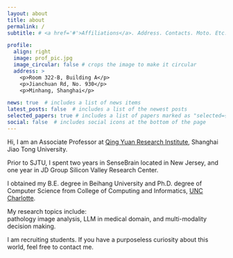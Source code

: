 ```yaml
---
layout: about
title: about
permalink: /
subtitle: # <a href='#'>Affiliations</a>. Address. Contacts. Moto. Etc.

profile:
  align: right
  image: prof_pic.jpg
  image_circular: false # crops the image to make it circular
  address: >
    <p>Room 322-B, Building A</p>
    <p>Jianchuan Rd, No. 930</p>
    <p>Minhang, Shanghai</p>

news: true  # includes a list of news items
latest_posts: false  # includes a list of the newest posts
selected_papers: true # includes a list of papers marked as "selected={true}"
social: false  # includes social icons at the bottom of the page
---
```



Hi, I am an Associate Professor at [Qing Yuan Research Institute](https://www.qingyuan.sjtu.edu.cn), Shanghai Jiao Tong University.

Prior to SJTU, I spent two years in SenseBrain located in New Jersey, and one year in JD Group Silicon Valley Research Center.

I obtained my B.E. degree in Beihang University and Ph.D. degree of Computer Science from College of Computing and Informatics, [UNC Charlotte](https://www.charlotte.edu). 

My research topics include:  
  pathology image analysis, LLM in medical domain, and multi-modality decision making.

I am recruiting students. If you have a purposeless curiosity about this world, feel free to contact me.


<!--
Write your biography here. Tell the world about yourself. Link to your favorite [subreddit](http://reddit.com). You can put a picture in, too. The code is already in, just name your picture `prof_pic.jpg` and put it in the `img/` folder.test

Put your address / P.O. box / other info right below your picture. You can also disable any of these elements by editing `profile` property of the YAML header of your `_pages/about.md`. Edit `_bibliography/papers.bib` and Jekyll will render your [publications page](/al-folio/publications/) automatically.

Link to your social media connections, too. This theme is set up to use [Font Awesome icons](http://fortawesome.github.io/Font-Awesome/) and [Academicons](https://jpswalsh.github.io/academicons/), like the ones below. Add your Facebook, Twitter, LinkedIn, Google Scholar, or just disable all of them.
-->